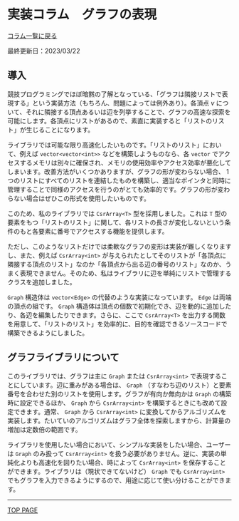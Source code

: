 # 実装コラム　グラフの表現

[コラム一覧に戻る](../index.md)

最終更新日：2023/03/22

## 導入

競技プログラミングでほぼ暗黙の了解となっている、「グラフは隣接リストで表現する」という実装方法（もちろん、問題によっては例外あり）。各頂点 $v$ について、それに隣接する頂点あるいは辺を列挙することで、グラフの高速な探索を可能にします。各頂点にリストがあるので、素直に実装すると「リストのリスト」が生じることになります。

ライブラリでは可能な限り高速化したいものです。「リストのリスト」において、例えば `vector<vector<int>>` などを構築しようものなら、各 `vector` でアクセスするメモリは別々に確保され、メモリの使用効率やアクセス効率が悪化してしまいます。改善方法がいくつかありますが、グラフの形が変わらない場合、 $1$ つのリストにすべてのリストを連結したものを構築し、適当なポインタと同時に管理することで同様のアクセスを行うのがとても効率的です。グラフの形が変わらない場合はぜひこの形式を使用したいものです。

このため、私のライブラリでは `CsrArray<T>` 型を採用しました。これは `T` 型の要素をもつ「リストのリスト」に関して、各リストの長さが変化しないという条件のもと各要素に番号でアクセスする機能を提供します。

ただし、このようなリストだけでは柔軟なグラフの変形は実装が難しくなりますし、また、例えば `CsrArray<int>` が与えられたとしてそのリストが「各頂点に隣接する頂点のリスト」なのか「各頂点から出る辺の番号のリスト」なのか、うまく表現できません。そのため、私はライブラリに辺を単純にリストで管理するクラスを追加しました。

`Graph` 構造体は `vector<Edge>` の代替のような実装になっています。 `Edge` は両端の頂点の組です。 `Graph` 構造体は頂点の個数で初期化でき、辺を動的に追加したり、各辺を編集したりできます。さらに、ここで `CsrArray<T>` を出力する関数を用意して、「リストのリスト」を効率的に、目的を確認できるソースコードで構築できるようにしました。

## グラフライブラリについて

このライブラリでは、グラフは主に `Graph` または `CsrArray<int>` で表現することにしています。辺に重みがある場合は、 `Graph` （すなわち辺のリスト）と要素番号を合わせた別のリストを使用します。グラフが有向か無向かは `Graph` の構築時に設定できるほか、 `Graph` から `CsrArray<int>` を構築するときにも改めて設定できます。通常、 `Graph` から `CsrArray<int>` に変換してからアルゴリズムを実装します。たいていのアルゴリズムはグラフ全体を探索しますから、計算量の増加は定数倍の範囲です。

ライブラリを使用したい場合において、シンプルな実装をしたい場合、ユーザーは `Graph` のみ扱って `CsrArray<int>` を扱う必要がありません。逆に、実装の単純化よりも高速化を図りたい場合、時によって `CsrArray<int>` を保存することができます。ライブラリは（現状できてないけど） `Graph` でも `CsrArray<int>` でもグラフを入力できるようにするので、用途に応じて使い分けることができます。

---

[TOP PAGE](https://nachiavivias.github.io/cp-library/)


<script type="text/x-mathjax-config">MathJax.Hub.Config({tex2jax:{inlineMath:[['\$','\$']],processEscapes:true},CommonHTML: {matchFontHeight:false}});</script>
<script type="text/javascript" async src="https://cdnjs.cloudflare.com/ajax/libs/mathjax/2.7.1/MathJax.js?config=TeX-MML-AM_CHTML"></script>


